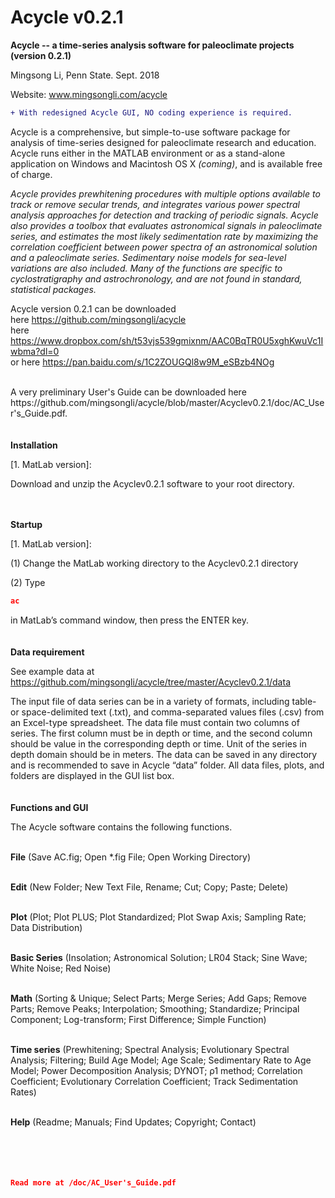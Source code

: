 # Acycle v0.2.1

<b>Acycle -- a time-series analysis software for paleoclimate projects  (version 0.2.1)</b>

Mingsong Li, Penn State. Sept. 2018

Website: www.mingsongli.com/acycle

```diff
+ With redesigned Acycle GUI, NO coding experience is required.
```
Acycle is a comprehensive, but simple-to-use software package for analysis of time-series designed for paleoclimate research and education. Acycle runs either in the MATLAB environment or as a stand-alone application on Windows and Macintosh OS X <i>(coming)</i>, and is available free of charge.

<i>Acycle provides prewhitening procedures with multiple options available to track or remove secular trends, and integrates various power spectral analysis approaches for detection and tracking of periodic signals. 
Acycle also provides a toolbox that evaluates astronomical signals in paleoclimate series, and estimates the most likely sedimentation rate by maximizing the correlation coefficient between power spectra of an astronomical solution and a paleoclimate series. Sedimentary noise models for sea-level variations are also included. 
Many of the functions are specific to cyclostratigraphy and astrochronology, and are not found in standard, statistical packages. </i>

Acycle version 0.2.1 can be downloaded <br />
here https://github.com/mingsongli/acycle   <br />
here https://www.dropbox.com/sh/t53vjs539gmixnm/AAC0BqTR0U5xghKwuVc1Iwbma?dl=0   <br />
or here https://pan.baidu.com/s/1C2ZOUGQl8w9M_eSBzb4NOg   <br />

<br />
A very preliminary User's Guide can be downloaded here https://github.com/mingsongli/acycle/blob/master/Acyclev0.2.1/doc/AC_User's_Guide.pdf.
<br />
<br />
<br />
<b>Installation</b>

[1. MatLab version]: 

Download and unzip the Acyclev0.2.1 software to your root directory.

<br />
<br />
<b>Startup</b>

[1. MatLab version]:

(1) Change the MatLab working directory to the Acyclev0.2.1 directory 

(2) Type 
```json
ac
```
in MatLab’s command window, then press the ENTER key.
<br />
<br />
<br />
<b>Data requirement</b>

See example data at https://github.com/mingsongli/acycle/tree/master/Acyclev0.2.1/data

The input file of data series can be in a variety of formats, including table- or space-delimited text (.txt), and comma-separated values files (.csv) from an Excel-type spreadsheet. The data file must contain two columns of series. The first column must be in depth or time, and the second column should be value in the corresponding depth or time. Unit of the series in depth domain should be in meters. The data can be saved in any directory and is recommended to save in Acycle “data” folder. All data files, plots, and folders are displayed in the GUI list box.
<br />
<br />
<br />
<b>Functions and GUI</b>

The Acycle software contains the following functions.<br /><br />

<b>File</b> (Save AC.fig; Open *.fig File; Open Working Directory)<br /><br />

<b>Edit</b> (New Folder; New Text File, Rename; Cut; Copy; Paste; Delete)<br /><br />

<b>Plot</b> (Plot; Plot PLUS; Plot Standardized; Plot Swap Axis; Sampling Rate; Data Distribution)<br /><br />

<b>Basic Series</b> (Insolation; Astronomical Solution; LR04 Stack; Sine Wave; White Noise; Red Noise)<br /><br />

<b>Math</b> (Sorting & Unique; Select Parts; Merge Series; Add Gaps; Remove Parts; Remove Peaks; Interpolation; Smoothing; Standardize; Principal Component; Log-transform; First Difference; Simple Function)<br /><br />

<b>Time series</b> (Prewhitening; Spectral Analysis; Evolutionary Spectral Analysis; Filtering; Build Age Model; Age Scale; Sedimentary Rate to Age Model; Power Decomposition Analysis; DYNOT; ρ1 method; Correlation Coefficient; Evolutionary Correlation Coefficient; Track Sedimentation Rates)<br /><br />

<b>Help</b> (Readme; Manuals; Find Updates; Copyright; Contact)<br /><br />
<br />
<br />
<br />
```json
Read more at /doc/AC_User's_Guide.pdf
```
